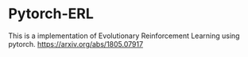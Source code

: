 # Pytorch-ERL
This is a implementation of Evolutionary Reinforcement Learning using pytorch.
https://arxiv.org/abs/1805.07917
